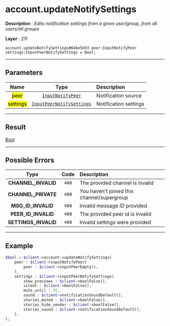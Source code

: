 # account.updateNotifySettings

**Description** : *Edits notification settings from a given user/group, from all users/all groups*

**Layer** : 211

```tl
account.updateNotifySettings#84be5b93 peer:InputNotifyPeer settings:InputPeerNotifySettings = Bool;
```

---

## Parameters

| Name | Type | Description |
| :---: | :---: | :--- |
| <mark>peer</mark> | [`InputNotifyPeer`](type/InputNotifyPeer) | Notification source |
| <mark>settings</mark> | [`InputPeerNotifySettings`](type/InputPeerNotifySettings) | Notification settings |

---

## Result

[Bool](type/Bool)

---

## Possible Errors

| Type | Code | Description |
| :---: | :---: | :--- |
| **CHANNEL_INVALID** | `400` | The provided channel is invalid |
| **CHANNEL_PRIVATE** | `400` | You haven't joined this channel/supergroup |
| **MSG_ID_INVALID** | `400` | Invalid message ID provided |
| **PEER_ID_INVALID** | `400` | The provided peer id is invalid |
| **SETTINGS_INVALID** | `400` | Invalid settings were provided |

---

## Example

```php
$bool = $client->account->updateNotifySettings(
	peer : $client->inputNotifyPeer(
		peer : $client->inputPeerEmpty(),
	),
	settings : $client->inputPeerNotifySettings(
		show_previews : $client->boolFalse(),
		silent : $client->boolFalse(),
		mute_until : 35,
		sound : $client->notificationSoundDefault(),
		stories_muted : $client->boolFalse(),
		stories_hide_sender : $client->boolFalse(),
		stories_sound : $client->notificationSoundDefault(),
	),
);
```